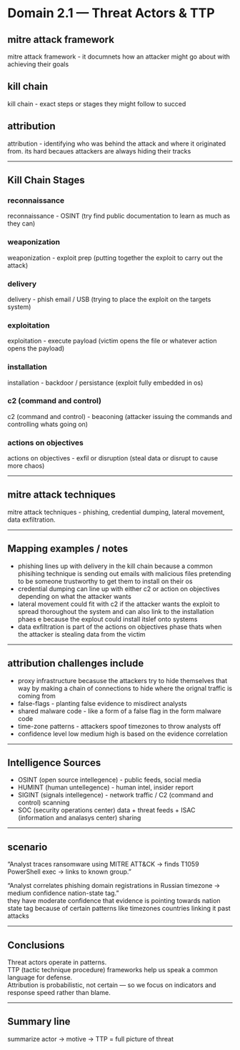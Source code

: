 # Domain 2.1 — Threat Actors & TTP

## mitre attack framework
mitre attack framework - it documnets how an attacker might go about with achieving their goals 

## kill chain
kill chain - exact steps or stages they might follow to succed 

## attribution
attribution - identifying who was behind the attack and where it originated from. its hard becaues attackers are always hiding their tracks 

---

## Kill Chain Stages

### reconnaissance
reconnaissance - OSINT (try find public documentation to learn as much as they can)

### weaponization
weaponization - exploit prep (putting together the exploit to carry out the attack)

### delivery
delivery - phish email / USB (trying to place the exploit on the targets system)

### exploitation
exploitation - execute payload (victim opens the file or whatever action opens the payload)

### installation
installation - backdoor / persistance (exploit fully embedded in os)

### c2 (command and control)
c2 (command and control) - beaconing (attacker issuing the commands and controlling whats going on)

### actions on objectives
actions on objectives - exfil or disruption (steal data or disrupt to cause more chaos)

---

## mitre attack techniques
mitre attack techniques - phishing, credential dumping, lateral movement, data exfiltration.

---

## Mapping examples / notes

- phishing lines up with delivery in the kill chain because a common phisihing technique is sending out emails with malicious files pretending to be someone trustworthy to get them to install on their os  
- credential dumping can line up with either c2 or action on objectives depending on what the attacker wants  
- lateral movement could fit with c2 if the attacker wants the exploit to spread thoroughout the system and can also link to the installation phaes e because the explout could install itslef onto systems  
- data exfiltration is part of the actions on objectives phase thats when the attacker is stealing data from the victim

---

## attribution challenges include
- proxy infrastructure becasuse the attackers try to hide themselves that way by making a chain of connections to hide where the orignal traffic is coming from  
- false-flags - planting false evidence to misdirect analysts  
- shared malware code - like a form of a false flag in the form malware code  
- time-zone patterns - attackers spoof timezones to throw analysts off  
- confidence level low medium high is based on the evidence correlation 

---

## Intelligence Sources

- OSINT (open source intellegence) - public feeds, social media  
- HUMINT (human untellegence) - human intel, insider report  
- SIGINT (signals intellegence) - network traffic / C2 (command and control) scanning  
- SOC (security operations center) data + threat feeds + ISAC (information and analasys center) sharing 

---

## scenario

“Analyst traces ransomware using MITRE ATT&CK → finds T1059 PowerShell exec → links to known group.”

“Analyst correlates phishing domain registrations in Russian timezone → medium confidence nation-state tag.”  
they have moderate confidence that evidence is pointing towards nation state tag because of certain patterns like timezones countries linking it past attacks 

---

## Conclusions

Threat actors operate in patterns.  
TTP (tactic technique procedure) frameworks help us speak a common language for defense.  
Attribution is probabilistic, not certain — so we focus on indicators and response speed rather than blame.

---

## Summary line
summarize actor → motive → TTP = full picture of threat
